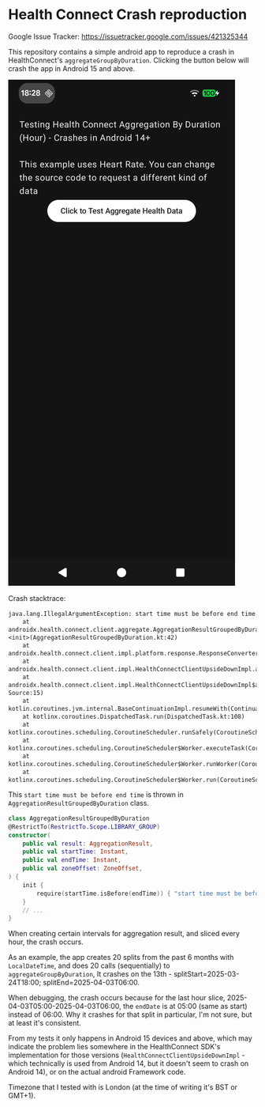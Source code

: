 # Health Connect Crash reproduction

Google Issue Tracker: https://issuetracker.google.com/issues/421325344

This repository contains a simple android app to reproduce a crash in HealthConnect's `aggregateGroupByDuration`. Clicking the button below will crash the app in Android 15 and above.

![img.png](img.png)

Crash stacktrace:

```
java.lang.IllegalArgumentException: start time must be before end time
    at androidx.health.connect.client.aggregate.AggregationResultGroupedByDuration.<init>(AggregationResultGroupedByDuration.kt:42)
    at androidx.health.connect.client.impl.platform.response.ResponseConvertersKt.toSdkResponse(ResponseConverters.kt:85)
    at androidx.health.connect.client.impl.HealthConnectClientUpsideDownImpl.aggregateGroupByDuration(HealthConnectClientUpsideDownImpl.kt:283)
    at androidx.health.connect.client.impl.HealthConnectClientUpsideDownImpl$aggregateGroupByDuration$1.invokeSuspend(Unknown Source:15)
    at kotlin.coroutines.jvm.internal.BaseContinuationImpl.resumeWith(ContinuationImpl.kt:33)
    at kotlinx.coroutines.DispatchedTask.run(DispatchedTask.kt:108)
    at kotlinx.coroutines.scheduling.CoroutineScheduler.runSafely(CoroutineScheduler.kt:584)
    at kotlinx.coroutines.scheduling.CoroutineScheduler$Worker.executeTask(CoroutineScheduler.kt:793)
    at kotlinx.coroutines.scheduling.CoroutineScheduler$Worker.runWorker(CoroutineScheduler.kt:697)
    at kotlinx.coroutines.scheduling.CoroutineScheduler$Worker.run(CoroutineScheduler.kt:684)
```

This `start time must be before end time` is thrown in `AggregationResultGroupedByDuration` class.

```kotlin
class AggregationResultGroupedByDuration
@RestrictTo(RestrictTo.Scope.LIBRARY_GROUP)
constructor(
    public val result: AggregationResult,
    public val startTime: Instant,
    public val endTime: Instant,
    public val zoneOffset: ZoneOffset,
) {
    init {
        require(startTime.isBefore(endTime)) { "start time must be before end time" }
    }
    // ...
}
```

When creating certain intervals for aggregation result, and sliced every hour, the crash occurs.

As an example, the app creates 20 splits from the past 6 months with `LocalDateTime`, and does 20 calls (sequentially) to `aggregateGroupByDuration`, It crashes on the 13th - splitStart=2025-03-24T18:00; splitEnd=2025-04-03T06:00.

When debugging, the crash occurs because for the last hour slice, 2025-04-03T05:00-2025-04-03T06:00, the `endDate` is at 05:00 (same as start) instead of 06:00.
Why it crashes for that split in particular, I'm not sure, but at least it's consistent.

From my tests it only happens in Android 15 devices and above, which may indicate the problem lies somewhere in the HealthConnect SDK's implementation for those versions (`HealthConnectClientUpsideDownImpl` - which technically is used from Android 14, but it doesn't seem to crash on Android 14), or on the actual android Framework code.

Timezone that I tested with is London (at the time of writing it's BST or GMT+1).
